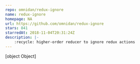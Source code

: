 ```yaml
---
repo: omnidan/redux-ignore
name: redux-ignore
homepage: NA
url: https://github.com/omnidan/redux-ignore
stars: 841
starredAt: 2018-11-04T20:31:24Z
description: |-
    :recycle: higher-order reducer to ignore redux actions
---
```


[object Object]
